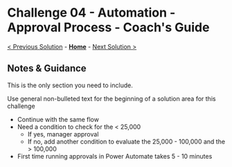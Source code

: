 # Challenge 04 - Automation - Approval Process - Coach's Guide 

[< Previous Solution](./Solution-03.md) - **[Home](./README.md)** - [Next Solution >](./Solution-05.md)

## Notes & Guidance

This is the only section you need to include.

Use general non-bulleted text for the beginning of a solution area for this challenge

- Continue with the same flow
- Need a condition to check for the < 25,000
  - If yes, manager approval
  - If no, add another condition to evaluate the 25,000 - 100,000 and the > 100,000
- First time running approvals in Power Automate takes 5 - 10 minutes
